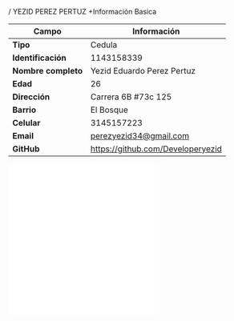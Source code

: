 / YEZID PEREZ PERTUZ
+Información Basica

| Campo | Información |
|--------|------------|
| **Tipo** | Cedula |
| **Identificación** | 1143158339 |
| **Nombre completo** | Yezid Eduardo Perez Pertuz |
| **Edad** | 26 |
| **Dirección** | Carrera 6B #73c 125 |
| **Barrio** | El Bosque |
| **Celular** | 3145157223 |
| **Email** | perezyezid34@gmail.com |
| **GitHub** | https://github.com/Developeryezid |

![ejercicio ciclo mientras que](/Ciclo_while/README.ME)
![ejercicio ciclo while2](/Ciclo_while/ejercicio_datos.md)
